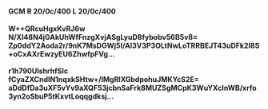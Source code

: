 #### GCM R 20/0c/400 L 20/0c/400
**W++QRcuHgxKvRJ6w**<br/>**N/XI48N4jGAkUhWfFnzgXvjASgLyuD8fybobv56B5v8=**<br/>**Zp0ddY2Aoda2r/9nK7MsDGWj5I/Al3V3P3OLtNwLoTRRBEJT43uDFk2l8S+oCxAXrEwzyEU6ZhwfpFVg...**<br/><br/>
**r1h790UlshrhfSIc**<br/>**fCyaZXCndIN1nqxkSHtw+/lMgRlXGbdpohuJMKYcS2E=**<br/>**aDdDfDa3uXF5vYv9aXQF53jcbnSaFrk8MUZSgMCpK3WuYXcInWB/xrfo3yn2oSbuP5tKxvtLoqqgdksj...**